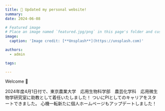 ```yaml
---
title: 🎉 Updated my personal website!
summary: 
date: 2024-06-08

# Featured image
# Place an image named `featured.jpg/png` in this page's folder and customize its options here.
image:
  caption: 'Image credit: [**Unsplash**](https://unsplash.com)'

authors:
  - admin

tags:

---
```


Welcome 👋

2024年度4月1日付で、東京農業大学　応用生物科学部　農芸化学科　応用微生物学研究室に助教として着任いたしました！
ついにPIとしてのキャリアをスタートできました。
心機一転新たに個人ホームページもアップデートしました！


